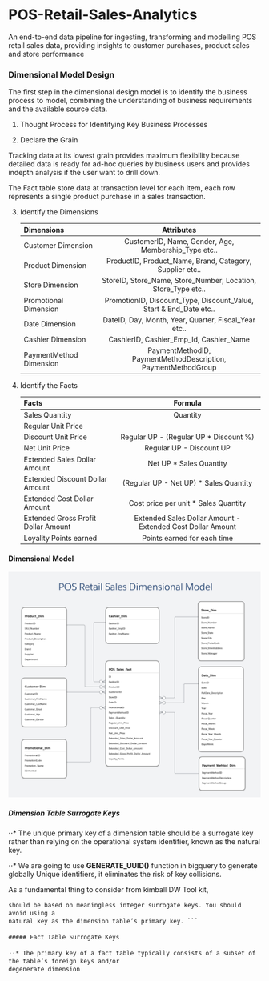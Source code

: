 # POS-Retail-Sales-Analytics
An end-to-end data pipeline for ingesting, transforming and modelling POS retail sales data, providing insights to customer purchases, product sales and store performance


### Dimensional Model Design

The first step in the dimensional design model is to identify the business process to model, combining the understanding of business requirements and the available source data.


1. Thought Process for Identifying Key Business Processes



2. Declare the Grain

Tracking data at its lowest grain provides maximum flexibility because detailed data is ready for ad-hoc queries by business users and provides indepth analysis if the user want to drill down.

The Fact table store data at transaction level for each item, each row represents a single product purchase in a sales transaction.


3. Identify the Dimensions

    | Dimensions              | Attributes                                                          |
    | ------------------------|:-------------------------------------------------------------------:|
    | Customer Dimension      | CustomerID, Name, Gender, Age, Membership_Type etc..                |
    | Product Dimension       | ProductID, Product_Name, Brand, Category, Supplier etc..            |
    | Store Dimension         | StoreID, Store_Name, Store_Number, Location, Store_Type etc..       |
    | Promotional Dimension   |  PromotionID, Discount_Type, Discount_Value, Start & End_Date etc.. |
    | Date Dimension          | DateID, Day, Month, Year, Quarter, Fiscal_Year etc..                |
    | Cashier Dimension       | CashierID, Cashier_Emp_Id, Cashier_Name                             |
    | PaymentMethod Dimension | PaymentMethodID, PaymentMethodDescription, PaymentMethodGroup       |


4. Identify the Facts

    | Facts                               | Formula                                                         |
    | ------------------------------------|:---------------------------------------------------------------:|
    | Sales Quantity                      | Quantity                                                        |
    | Regular Unit Price                  |                                                                 |
    | Discount Unit Price                 | Regular UP - (Regular UP * Discount %)                          |
    | Net Unit Price                      | Regular UP - Discount UP                                        |
    | Extended Sales Dollar Amount        | Net UP * Sales Quantity                                         |
    | Extended Discount Dollar Amount     | (Regular UP - Net UP) * Sales Quantity                          |
    | Extended Cost Dollar Amount         | Cost price per unit * Sales Quantity                            |
    | Extended Gross Profit Dollar Amount | Extended Sales Dollar Amount - Extended Cost Dollar Amount      |
    | Loyality Points earned              | Points earned for each time                                     |


#### Dimensional Model

![Dimensional Model](<images/POS Sales DIM Model.png>)

##### Dimension Table Surrogate Keys

⋅⋅* The unique primary key of a dimension table should be a surrogate key rather than relying on the operational system identifier, known as the natural key.

⋅⋅* We are going to use **GENERATE_UUID()** function in bigquery to generate globally Unique identifiers, it eliminates the risk of key collisions.

As a fundamental thing to consider from kimball DW Tool kit,
``` Every join between dimension and fact tables in the data warehouse
should be based on meaningless integer surrogate keys. You should avoid using a
natural key as the dimension table’s primary key. ```

##### Fact Table Surrogate Keys

⋅⋅* The primary key of a fact table typically consists of a subset of the table’s foreign keys and/or
degenerate dimension